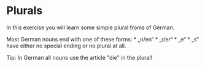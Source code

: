 # Plurals

In this exercise you will learn some simple plural froms of German.

Most German nouns end with one of these forms:
	* „n/en“
	* „r/er“
	* „e“
	* „s“
have either no special ending or no plural at all.

Tip:
In German all nouns use the article "die" in the plural!
